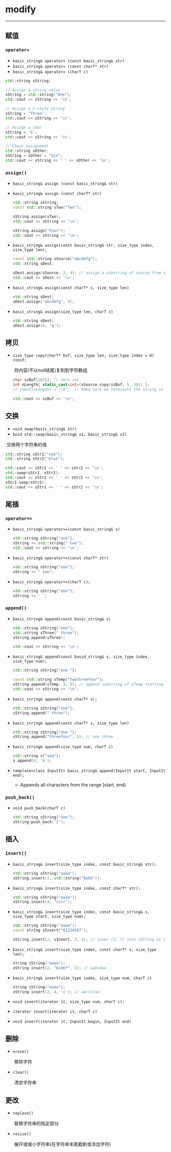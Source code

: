 # modify

---



## 赋值

### `operator=`

- `basic_string& operator= (const basic_string& str)`
- ``basic_string& operator= (const charT* str)``
- ``basic_string& operator= (charT c)``

```c++
std::string sString;

// Assign a string value
sString = std::string("One");
std::cout << sString << '\n';

// Assign a C-style string
sString = "Three";
std::cout << sString << '\n';

// Assign a char
sString = '5';
std::cout << sString << '\n';

// Chain assignment
std::string sOther;
sString = sOther = "Six";
std::cout << sString << ' ' << sOther << '\n';
```



### `assign()`

- ``basic_string& assign (const basic_string& str)``

- ``basic_string& assign (const charT* str)``

  ```c++
  std::string sString;
  const std::string sTwo("Two");
  
  sString.assign(sTwo);
  std::cout << sString << '\n';
  
  sString.assign("Four");
  std::cout << sString << '\n';
  ```

  

- `basic_string& assign(const basic_string& str, size_type index, size_type len);`

  ```c++
  const std::string sSource("abcdefg");
  std::string sDest;
  
  sDest.assign(sSource, 2, 4); // assign a substring of source from index 2 of length 4
  std::cout << sDest << '\n';
  ```

- `basic_string& assign(const charT* s, size_type len)`

  ```c++
  std::string sDest;
  sDest.assign("abcdefg", 4);
  ```

- `basic_string& assign(size_type len, charT c)`

  ```c++
  std::string sDest;
  sDest.assign(4, 'g');
  ```

  

## 拷贝

- `size_type copy(charT* buf, size_type len, size_type index = 0) const;`

  ​	将内容(不以null结尾)复制到字符数组.

  ```c++
  char szBuf[20]{}; // zero-ini
  int nLength{ static_cast<int>(sSource.copy(szBuf, 5, 10)) };
  // szBuf[nLength] = '\0';  // Make sure we terminate the string in the buffer
  
  std::cout << szBuf << '\n';
  ```

## 交换

- `void swap(basic_string& str)`
- `boid std::swap(basic_string& s1, basic_string& s2)`

​	交换两个字符串的值

```c++
std::string sStr1("red");
std::string sStr2("blue");

std::cout << sStr1 << ' ' << sStr2 << '\n';
std::swap(sStr1, sStr2);
std::cout << sStr1 << ' ' << sStr2 << '\n';
sStr1.swap(sStr2);
std::cout << sStr1 << ' ' << sStr2 << '\n';
```



## 尾插

### `operator+=`

- `basic_string& operator+=(const basic_string& s)`

  ```c++
  std::string sString{"one"};
  sString += std::string{" two"};
  std::cout << sString << '\n';
  ```

- `basic_string& operator+=(const charT* str)`

  ```c++
  std::string sString{"one"};
  sString += " two";
  ```

- `basic_string& operator+=(charT c);`

  ```c++
  std::string sString{"one"};
  sString += ' ';
  ```

  



### `append()`

- `basic_string& append(const basic_string& s)`

  ```c++
  std::string sString{"one"};
  std::string sThree{" three"};
  sString.append(sThree);
  
  std::cout << sString << '\n';
  ```

- `basic_string& append(const basid_string& s, size_type index, size_type num);`

  ```c++
  std::string sString{"one "};
  
  const std::string sTemp{"twothreefour"};
  sString.append(sTemp, 3, 5); // append substring of sTemp starting at index 3 of length 5
  std::cout << sString << '\n';
  ```

- `basic_string& append(const charT* s);`

  ```c++
  std::string sString{"one"};
  sString.append(" three");
  ```

- `basic_string& append(const charT* s, size_type len)`

  ```c++
  std::string sString{"one "};
  sString.append("threefour", 5); // one three
  ```

- `basic_string& append(size_type num, charT c)`

  ```c++
  std::string s{"aaa"};
  s.append(4, 'b');
  ```

- `template<class InputIt> basic_string& append(InputIt start, InputIt end);`

  - Appends all characters from the range [start, end) 



### `push_back()`

- `void push_back(charT c)`

  ```c++
  std::string sString{"one"};
  sString.push_back('2');
  ```

  

## 插入

### `insert()`

- `basic_string& insert(size_type index, const basic_string& str);`

  ```c++
  std::string sString("aaaa");
  sString.insert(2, std::string("bbbb"));
  ```

- `basic_string& insert(size_type index, const charT* str);`

  ```c++
  std::string sString("aaaa");
  sString.insert(4, "cccc");
  ```

- `basic_string& insert(size_type index, const basic_string& s, size_type start, size_type num);`

  ```c++
  std::string sString("aaaa");
  const string sInsert("01234567");
  
  sString.insert(2, sInsert, 3, 4); // inser [3, 7) into sString at index 2
  ```

- `basic_string& insert(size_type index, const charT* s, size_type len);`

  ```c++
  string sString("aaaa");
  sString.insert(2, "bcdef", 3); // aabcdaa
  ```

- `basic_string& insert(size_type index, size_type num, charT c)`

  ```c++
  string sString("aaaa");
  sString.insert(2, 4, 'c'); // aaccccaa
  ```

- `void insert(iterator it, size_type num, charT c);`

- `iterator insert(iterator it, charT c)`

- `void insert(iterator it, InputIt begin, InputIt end)`

  

## 删除

- `erase()`

  ​	移除字符

- `clear()`

  ​	清空字符串

## 更改

- `replace()`

  ​	替换字符串的指定部分

- `resize()`

  ​	展开或缩小字符串(在字符串末尾截断或添加字符)